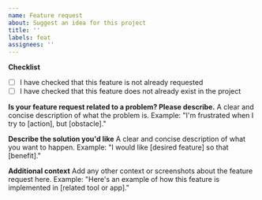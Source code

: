 ```yaml
---
name: Feature request
about: Suggest an idea for this project
title: ''
labels: feat
assignees: ''
---
```


**Checklist**
- [ ] I have checked that this feature is not already requested
- [ ] I have checked that this feature does not already exist in the project

**Is your feature request related to a problem? Please describe.**
A clear and concise description of what the problem is. Example: "I'm frustrated when I try to [action], but [obstacle]."

**Describe the solution you'd like**
A clear and concise description of what you want to happen. Example: "I would like [desired feature] so that [benefit]."

**Additional context**
Add any other context or screenshots about the feature request here. Example: "Here's an example of how this feature is implemented in [related tool or app]."
